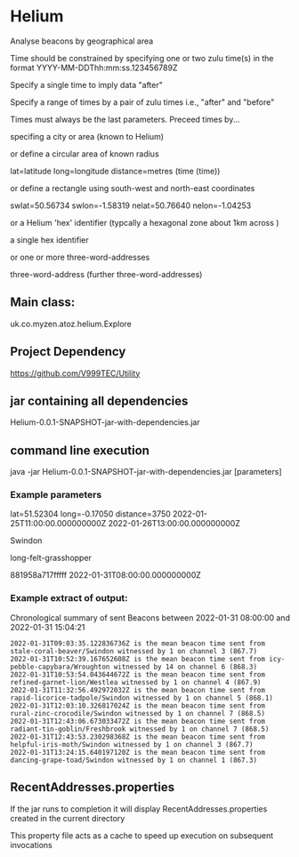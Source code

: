 # Helium
Analyse beacons by geographical area

Time should be constrained by specifying one or two zulu time(s) in the format YYYY-MM-DDThh:mm:ss.123456789Z

Specify a single time to imply data "after"

Specify a range of times by a pair of zulu times i.e., "after" and "before"

Times must always be the last parameters. Preceed times by...

specifing a city or area (known to Helium)

or define a circular area of known radius

lat=latitude long=longitude distance=metres (time (time))

or define a rectangle using south-west and north-east coordinates

swlat=50.56734 swlon=-1.58319 nelat=50.76640 nelon=-1.04253

or a Helium 'hex' identifier (typcally a hexagonal zone about 1km across )

a single hex identifier

or one or more three-word-addresses

three-word-address (further three-word-addresses)

 
## Main class:
uk.co.myzen.atoz.helium.Explore

## Project Dependency
https://github.com/V999TEC/Utility


## jar containing all dependencies 
Helium-0.0.1-SNAPSHOT-jar-with-dependencies.jar

## command line execution
java -jar Helium-0.0.1-SNAPSHOT-jar-with-dependencies.jar [parameters]



### Example parameters

lat=51.52304 long=-0.17050 distance=3750  2022-01-25T11:00:00.000000000Z 2022-01-26T13:00:00.000000000Z

Swindon

long-felt-grasshopper

881958a717fffff 2022-01-31T08:00:00.000000000Z

### Example extract of output:

Chronological summary of sent Beacons between 2022-01-31 08:00:00 and 2022-01-31 15:04:21

```
2022-01-31T09:03:35.122836736Z is the mean beacon time sent from stale-coral-beaver/Swindon witnessed by 1 on channel 3 (867.7)
2022-01-31T10:52:39.167652608Z is the mean beacon time sent from icy-pebble-capybara/Wroughton witnessed by 14 on channel 6 (868.3)
2022-01-31T10:53:54.043644672Z is the mean beacon time sent from refined-garnet-lion/Westlea witnessed by 1 on channel 4 (867.9)
2022-01-31T11:32:56.492972032Z is the mean beacon time sent from rapid-licorice-tadpole/Swindon witnessed by 1 on channel 5 (868.1)
2022-01-31T12:03:10.326817024Z is the mean beacon time sent from rural-zinc-crocodile/Swindon witnessed by 1 on channel 7 (868.5)
2022-01-31T12:43:06.673033472Z is the mean beacon time sent from radiant-tin-goblin/Freshbrook witnessed by 1 on channel 7 (868.5)
2022-01-31T12:43:53.230298368Z is the mean beacon time sent from helpful-iris-moth/Swindon witnessed by 1 on channel 3 (867.7)
2022-01-31T13:24:15.640197120Z is the mean beacon time sent from dancing-grape-toad/Swindon witnessed by 1 on channel 1 (867.3)
```


## RecentAddresses.properties
If the jar runs to completion it will display RecentAddresses.properties created in the current directory

This property file acts as a cache to speed up execution on subsequent invocations


